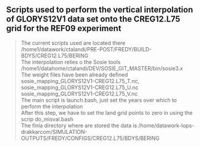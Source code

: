 ## Scripts used to perform the vertical interpolation of GLORYS12V1 data set onto the CREG12.L75 grid for the REF09 experiment<br>
>
> The current scripts used are located there /home1/datawork/ctalandi/PRE-POST/FREDY/BUILD-BDYS/CREG12.L75/BERING <br>
> The interpolation relies o the Sosie tools /home1/datahome/ctalandi/DEV/SOSIE_GIT_MASTER/bin/sosie3.x <br> 
> The weight files have been already defined sosie_mapping_GLORYS12V1-CREG12.L75_T.nc, sosie_mapping_GLORYS12V1-CREG12.L75_U.nc sosie_mapping_GLORYS12V1-CREG12.L75_V.nc <br>
> The main script is launch.bash, just set the years over which to perform the interpolation <br>
> After this step, we have to set the land grid points to zero in using the scrip do_misval.bash <br>
> The finla directory where are stored the data is /home/datawork-lops-drakkarcom/SIMULATION-OUTPUTS/FREDY/CONFIGS/CREG12.L75/BDYS/BERING <br> 

